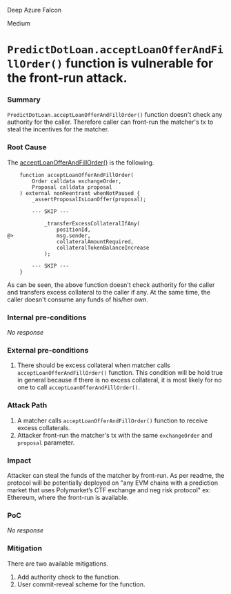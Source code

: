 Deep Azure Falcon

Medium

# `PredictDotLoan.acceptLoanOfferAndFillOrder()` function is vulnerable for the front-run attack.

### Summary

`PredictDotLoan.acceptLoanOfferAndFillOrder()` function doesn't check any authority for the caller. Therefore caller can front-run the matcher's tx to steal the incentives for the matcher.

### Root Cause

The [acceptLoanOfferAndFillOrder()](https://github.com/sherlock-audit/2024-09-predict-fun/blob/main/predict-dot-loan/contracts/PredictDotLoan.sol#L214-L315) is the following.
```solidity
    function acceptLoanOfferAndFillOrder(
        Order calldata exchangeOrder,
        Proposal calldata proposal
    ) external nonReentrant whenNotPaused {
        _assertProposalIsLoanOffer(proposal);

        --- SKIP ---

            _transferExcessCollateralIfAny(
                positionId,
@>              msg.sender,
                collateralAmountRequired,
                collateralTokenBalanceIncrease
            );

        --- SKIP ---
    }
```
As can be seen, the above function doesn't check authority for the caller and transfers excess collateral to the caller if any. At the same time, the caller doesn't consume any funds of his/her own.

### Internal pre-conditions

_No response_

### External pre-conditions

1. There should be excess collateral when matcher calls `acceptLoanOfferAndFillOrder()` function. This condition will be hold true in general because if there is no excess collateral, it is most likely for no one to call `acceptLoanOfferAndFillOrder()`.

### Attack Path

1. A matcher calls `acceptLoanOfferAndFillOrder()` function to receive excess collaterals.
2. Attacker front-run the matcher's tx with the same `exchangeOrder` and `proposal` parameter.

### Impact

Attacker can steal the funds of the matcher by front-run. As per readme, the protocol will be potentially deployed on "any EVM chains with a prediction market that uses Polymarket’s CTF exchange and neg risk protocol" ex: Ethereum, where the front-run is available.


### PoC

_No response_

### Mitigation

There are two available mitigations.
1. Add authority check to the function.
2. User commit-reveal scheme for the function.
